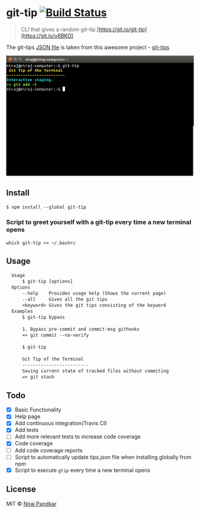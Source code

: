 # git-tip [![Build Status](https://travis-ci.org/nirajpandkar/git-tip.svg?branch=master)](https://travis-ci.org/nirajpandkar/git-tip)

> CLI that gives a random git-tip.[https://git.io/git-tip](https://git.io/v6BKO)

The git-tips [JSON file](https://github.com/git-tips/tips/blob/master/tips.json) is taken from this awesome project - [git-tips](https://github.com/git-tips/tips)

![alt text](Images/git-tip.png "git-tip Screenshot")

## Install

```
$ npm install --global git-tip
```

### Script to greet yourself with a git-tip every time a new terminal opens

```
which git-tip >> ~/.bashrc
```

## Usage

```
  Usage
      $ git-tip [options]
  Options
      --help    Provides usage help (Shows the current page)
      --all     Gives all the git tips
      <keyword> Gives the git tips consisting of the keyword
  Examples
      $ git-tip bypass

      1. Bypass pre-commit and commit-msg githooks
      => git commit --no-verify

      $ git-tip

      Git Tip of the Terminal
      -------------------------
      Saving current state of tracked files without commiting
      => git stash
```

## Todo

- [x] Basic Functionality
- [x] Help page
- [x] Add continuous integration(Travis CI)
- [x] Add tests
- [ ] Add more relevant tests to increase code coverage
- [x] Code coverage
- [ ] Add code coverage reports
- [ ] Script to automatically update tips.json file when installing globally from npm
- [x] Script to execute `gtip` every time a new terminal opens

## License
MIT © [Niraj Pandkar](https://github.com/nirajpandkar)
